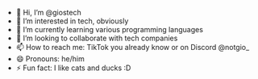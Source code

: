 - 👋 Hi, I’m @giostech
- 👀 I’m interested in tech, obviously
- 🌱 I’m currently learning various programming languages
- 💞️ I’m looking to collaborate with tech companies
- 📫 How to reach me: TikTok you already know or on Discord @notgio_
- 😄 Pronouns: he/him
- ⚡ Fun fact: I like cats and ducks :D

<!---
giostech/giostech is a ✨ special ✨ repository because its `README.md` (this file) appears on your GitHub profile.
You can click the Preview link to take a look at your changes.
--->
